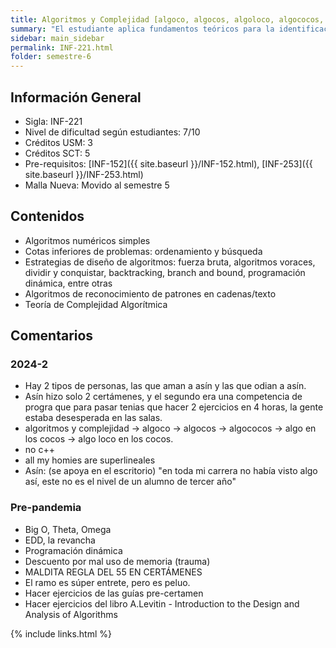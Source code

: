 ```yaml
---
title: Algoritmos y Complejidad‌ ‌[algoco, algocos, algoloco, algococos, algo en los cocos, algo loco en los cocos, algocgocgocgoc]‌ ‌
summary: "El estudiante aplica fundamentos teóricos para la identificación de niveles de complejidad de un problema algorítmico. Diseña algoritmos, según las diferentes estrategias que permitan la solución de problemas en informática. Selecciona la estrategia más adecuada (fuerza bruta, algoritmos voraces, dividir y conquistar, back-tracking, branch and bound, programación dinámica, entre otras) para el diseño de un algoritmo, evaluando su rendimiento."
sidebar: main_sidebar
permalink: INF-221.html
folder: semestre-6
---
```


## Información‌ ‌General

- Sigla:‌ ‌INF-221‌ ‌
- Nivel‌ ‌de‌ ‌dificultad‌ ‌según‌ ‌estudiantes:‌ ‌7/10‌ ‌
- Créditos‌ ‌USM‌:‌‌ 3
- Créditos SCT: 5
- Pre-requisitos:‌ ‌[INF‌-152]({{ site.baseurl }}/INF-152.html), [INF-253]({{ site.baseurl }}/INF-253.html)
- Malla Nueva: Movido al semestre 5

## Contenidos

- Algoritmos numéricos simples
- Cotas inferiores de problemas: ordenamiento y búsqueda
- Estrategias de diseño de algoritmos: fuerza bruta, algoritmos voraces, dividir y conquistar, backtracking, branch and bound, programación dinámica, entre otras
- Algoritmos de reconocimiento de patrones en cadenas/texto
- Teoría de Complejidad Algorítmica

## Comentarios‌

### 2024-2

- Hay 2 tipos de personas, las que aman a asín y las que odian a asín.
- Asín hizo solo 2 certámenes, y el segundo era una competencia de progra que para pasar tenias que hacer 2 ejercicios en 4 horas, la gente estaba desesperada en las salas.
- algoritmos y complejidad -> algoco -> algocos -> algococos -> algo en los cocos -> algo loco en los cocos.
- no c++
- all my homies are superlineales
- Asín: (se apoya en el escritorio) "en toda mi carrera no había visto algo así, este no es el nivel de un alumno de tercer año"

### Pre-pandemia

- Big‌ ‌O, ‌Theta, ‌Omega‌ ‌
- EDD, la‌ ‌revancha
- Programación‌ ‌dinámica‌ ‌
- Descuento‌ ‌por‌ ‌mal‌ ‌uso‌ ‌de‌ ‌memoria‌ ‌(trauma)‌ ‌
- MALDITA‌ ‌REGLA‌ ‌DEL‌ ‌55‌ ‌EN‌ ‌CERTÁMENES‌ ‌
- El‌ ‌ramo‌ ‌es‌ ‌súper‌ ‌entrete, pero‌ ‌es‌ ‌peluo.‌ ‌
- Hacer‌ ‌ejercicios‌ ‌de‌ ‌las‌ ‌guías‌ ‌pre-certamen‌ ‌
- Hacer‌ ‌ejercicios‌ ‌del‌ ‌libro‌ ‌‌A.Levitin‌‌ ‌-‌ ‌‌Introduction‌ ‌to‌ ‌the‌ ‌Design‌ ‌and‌ ‌Analysis‌ ‌of‌ ‌Algorithms

{% include links.html %}
